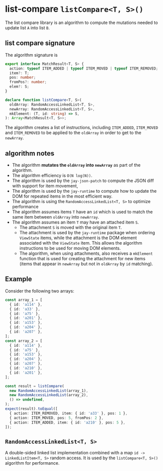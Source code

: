 # list-compare `listCompare<T, S>()`

The list compare library is an algorithm to compute the mutations needed to update list `A` into list `B`.

## list compare signature

The algorithm signature is

```typescript
export interface MatchResult<T, S> {
  action: typeof ITEM_ADDED | typeof ITEM_MOVED | typeof ITEM_REMOVED;
  item?: T;
  pos: number;
  fromPos?: number;
  elem?: S;
}

declare function listCompare<T, S>(
  oldArray: RandomAccessLinkedList<T, S>,
  newArray: RandomAccessLinkedList<T, S>,
  mkElement: (T, id: string) => S,
): Array<MatchResult<T, S>>;
```

The algorithm creates a list of instructions, including `ITEM_ADDED`, `ITEM_MOVED` and `ITEM_REMOVED` to be applied
to the `oldArray` in order to get to the `newArray`.

## algorithm notes

- The algorithm **mutates the `oldArray` into `newArray`** as part of the algorithm.
- The algorithm efficiency is `O(N log(N))`.
- The algorithm is used by the `jay-json-patch` to compute the JSON diff with support for item movement,
- The algorithm is used by the `jay-runtime` to compute how to update the DOM for repeated items in the most efficient way.
- The algorithm is using the `RandomAccessLinkedList<T, S>` to optimize performance
- The algorithm assumes items `T` have an `id` which is used to match the same item between `oldArray` into `newArray`.
- The algorithm assumes an item `T` may have an attached item `S`.
  - The attachment `S` is moved with the original item `T`.
  - The attachment is used by the `jay-runtime` package when ordering `ViewState` items, while the attachment is the DOM
    element associated with the `ViewState` item. This allows the algorithm instructions to be used for moving DOM elements.
  - The algorithm, when using attachments, also receives a `mkElement` function that is used for creating the attachment
    for new items (items that appear in `newArray` but not in `oldArray` by `id` matching).

## Example

Consider the following two arrays:

```typescript
const array_1 = [
  { id: 'a114' },
  { id: 'a33' },
  { id: 'a75' },
  { id: 'a201' },
  { id: 'a153' },
  { id: 'a204' },
  { id: 'a207' },
];
const array_2 = [
  { id: 'a114' },
  { id: 'a75' },
  { id: 'a153' },
  { id: 'a204' },
  { id: 'a207' },
  { id: 'a210' },
  { id: 'a201' },
];

const result = listCompare(
  new RandomAccessLinkedList(array_1),
  new RandomAccessLinkedList(array_2),
  () => undefined,
);
expect(result).toEqual([
  { action: ITEM_REMOVED, item: { id: 'a33' }, pos: 1 },
  { action: ITEM_MOVED, pos: 5, fromPos: 2 },
  { action: ITEM_ADDED, item: { id: 'a210' }, pos: 5 },
]);
```

## `RandomAccessLinkedList<T, S>`

A double-sided linked list implementation combined with a map `id -> LinkedListItem<T, S>` random access.
It is used by the `listCompare<T, S>()` algorithm for performance.
